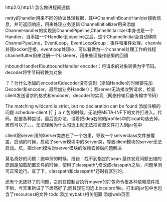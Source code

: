 http2.0,http1.1
怎么做进程间通信

netty的handler用来不同的协议处理数据，其中ChannelInBoundHanlder接收信息，并可返回响应，用来处理业务逻辑
ChannelInitiallizer用来添加ChannelHandler的实现到ChannelPipeline,ChannelInitaillizer本身也是一个Handler，当添加一个Handler到pipeline之后，这个ChannelInitial会自动移除
ChannelPipeLine，EventLoop，EventLoopGroup：事件和事件处理。channle处理socket连接，eventloop处理io，可以看做为一个channel处理工作的线程
channelfulter用来注册一个Listener，用来处理操作结果的回调

inboundHandler和outboundHandler
encoder：将请求的对象转换为字节码。decoder将字节码转换为对象

？？为什么添加的encoder和decoder没有调到（添加Handler的时候要先加Decoder和encoder，最后加业务Handler）；若server无法接收到请求，检查client发送请求的格式和encoder，decoder的实现（网络传输只能传输字节码）

The matching wildcard is strict, but no declaration can be found
添加注解的问题
schedule-client 打ｊａｒ包的时候，无法把META-INF下的文件打进入。代码，配置各种尝试，最后没办法，试着把idea右侧的profiles中的lcoal勾选去掉，居然可以了。。。无法理解为什么勾选上就无法把资源文件打入到jar包中

client跟server用的Server类放在了一个包里，导致一个serverclass文件被覆盖，启动的时候，启动了server模块中的Server类，导致client模块的server无法启动。坑，把client模块对server模块的依赖去掉后问题解决

莫名奇妙的问题：跑单测的时候，报错：找不到指定的bean
最终发现问题出错的原因是加载配置文件的时候，使用了classpath*,修改成classpath之后，问题单测可正常运行。查了下，classpath和classpath*还时有区别的。

还有个无故好了的问题，之前在控制台执行maven的打包命令报各种依赖插件找不到，今天重新试了下居然好了;而且现在勾选上localprofile，打出的jar包中也包含了resources的文件
todo
添加mybatis相关配置
添加web页面
